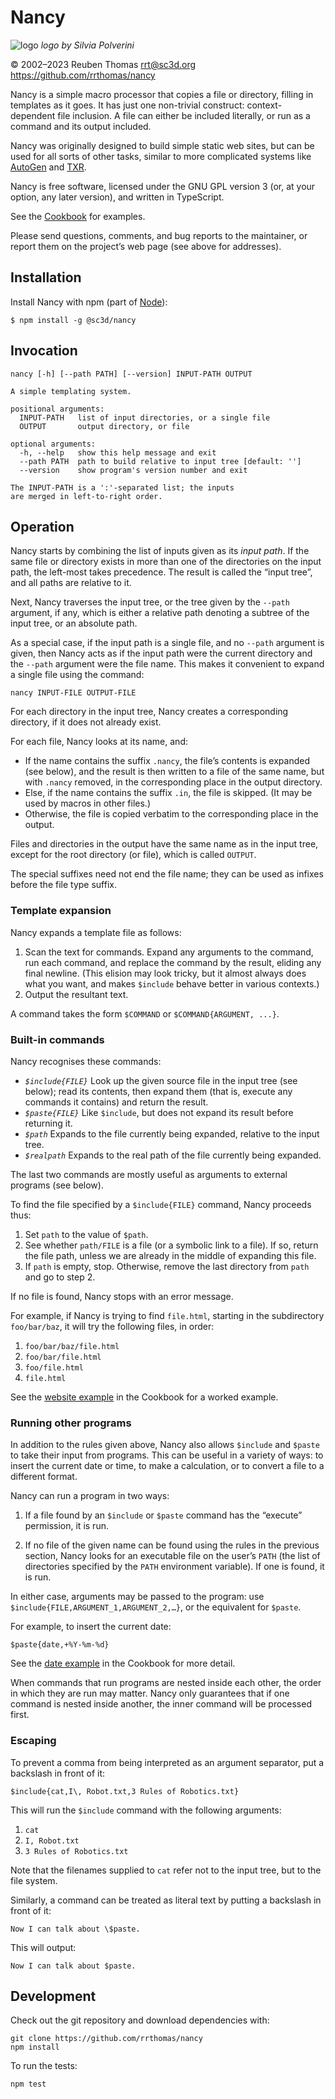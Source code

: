 # Nancy

![logo](logo/nancy-small.png) _logo by Silvia Polverini_

© 2002–2023 Reuben Thomas <rrt@sc3d.org>  
https://github.com/rrthomas/nancy  

Nancy is a simple macro processor that copies a file or directory, filling
in templates as it goes. It has just one non-trivial construct:
context-dependent file inclusion. A file can either be included literally,
or run as a command and its output included.

Nancy was originally designed to build simple static web sites, but can be
used for all sorts of other tasks, similar to more complicated systems like
[AutoGen] and [TXR].

[AutoGen]: https://autogen.sourceforge.net
[TXR]: https://www.nongnu.org/txr

Nancy is free software, licensed under the GNU GPL version 3 (or, at your
option, any later version), and written in TypeScript.

See the [Cookbook](Cookbook.md) for examples.

Please send questions, comments, and bug reports to the maintainer, or
report them on the project’s web page (see above for addresses).

## Installation

Install Nancy with npm (part of [Node](https://nodejs.org)):

```
$ npm install -g @sc3d/nancy
```

## Invocation

```
nancy [-h] [--path PATH] [--version] INPUT-PATH OUTPUT

A simple templating system.

positional arguments:
  INPUT-PATH   list of input directories, or a single file
  OUTPUT       output directory, or file

optional arguments:
  -h, --help   show this help message and exit
  --path PATH  path to build relative to input tree [default: '']
  --version    show program's version number and exit

The INPUT-PATH is a ':'-separated list; the inputs
are merged in left-to-right order.
```

## Operation <a name="operation"></a>

Nancy starts by combining the list of inputs given as its _input path_. If
the same file or directory exists in more than one of the directories on the
input path, the left-most takes precedence. The result is called the “input
tree”, and all paths are relative to it.

Next, Nancy traverses the input tree, or the tree given by the `--path`
argument, if any, which is either a relative path denoting a subtree of the
input tree, or an absolute path.

As a special case, if the input path is a single file, and no `--path`
argument is given, then Nancy acts as if the input path were the current
directory and the `--path` argument were the file name. This makes it
convenient to expand a single file using the command:

`nancy INPUT-FILE OUTPUT-FILE`

For each directory in the input tree, Nancy creates a corresponding
directory, if it does not already exist.

For each file, Nancy looks at its name, and:

+ If the name contains the suffix `.nancy`, the file’s contents is expanded
  (see below), and the result is then written to a file of the same name,
  but with `.nancy` removed, in the corresponding place in the output
  directory.
+ Else, if the name contains the suffix `.in`, the file is skipped. (It may
  be used by macros in other files.)
+ Otherwise, the file is copied verbatim to the corresponding place in the
  output.

Files and directories in the output have the same name as in the input tree,
except for the root directory (or file), which is called `OUTPUT`.

The special suffixes need not end the file name; they can be used as infixes
before the file type suffix.

### Template expansion

Nancy expands a template file as follows:

1. Scan the text for commands. Expand any arguments to the command, run each
   command, and replace the command by the result, eliding any final
   newline. (This elision may look tricky, but it almost always does what
   you want, and makes `$include` behave better in various contexts.)
2. Output the resultant text.

A command takes the form `$COMMAND` or `$COMMAND{ARGUMENT, ...}`.

### Built-in commands

Nancy recognises these commands:

* *`$include{FILE}`* Look up the given source file in the input tree (see
  below); read its contents, then expand them (that is, execute any commands
  it contains) and return the result.
* *`$paste{FILE}`* Like `$include`, but does not expand its result before
  returning it.
* *`$path`* Expands to the file currently being expanded, relative to the
  input tree.
* *`$realpath`* Expands to the real path of the file currently being
    expanded.

The last two commands are mostly useful as arguments to external programs
(see below).

To find the file specified by a `$include{FILE}` command, Nancy proceeds
thus:

1. Set `path` to the value of `$path`.
2. See whether `path/FILE` is a file (or a symbolic link to a file). If so,
   return the file path, unless we are already in the middle of expanding
   this file.
3. If `path` is empty, stop. Otherwise, remove the last directory from
   `path` and go to step 2.

If no file is found, Nancy stops with an error message.

For example, if Nancy is trying to find `file.html`, starting in the
subdirectory `foo/bar/baz`, it will try the following files, in order:

1. `foo/bar/baz/file.html`
2. `foo/bar/file.html`
3. `foo/file.html`
4. `file.html`

See the [website example](Cookbook.md#website-example) in the Cookbook for a
worked example.

### Running other programs

In addition to the rules given above, Nancy also allows `$include` and
`$paste` to take their input from programs. This can be useful in a variety
of ways: to insert the current date or time, to make a calculation, or to
convert a file to a different format.

Nancy can run a program in two ways:

1. If a file found by an `$include` or `$paste` command has the “execute”
   permission, it is run.

2. If no file of the given name can be found using the rules in the previous
   section, Nancy looks for an executable file on the user’s `PATH` (the
   list of directories specified by the `PATH` environment variable). If one
   is found, it is run.

In either case, arguments may be passed to the program: use
`$include{FILE,ARGUMENT_1,ARGUMENT_2,…}`, or the equivalent for `$paste`.

For example, to insert the current date:

```
$paste{date,+%Y-%m-%d}
```

See the [date example](Cookbook.md#date-example) in the Cookbook for more
detail.

When commands that run programs are nested inside each other, the order in
which they are run may matter. Nancy only guarantees that if one command is
nested inside another, the inner command will be processed first.

[FIXME]: # (Add example where this is significant)

### Escaping

To prevent a comma from being interpreted as an argument separator, put a
backslash in front of it:

```
$include{cat,I\, Robot.txt,3 Rules of Robotics.txt}
```

This will run the `$include` command with the following arguments:

1. `cat`
2. `I, Robot.txt`
3. `3 Rules of Robotics.txt`

Note that the filenames supplied to `cat` refer not to the input tree, but
to the file system.

Similarly, a command can be treated as literal text by putting a backslash
in front of it:

```
Now I can talk about \$paste.
```

This will output:

```
Now I can talk about $paste.
```

## Development

Check out the git repository and download dependencies with:

```
git clone https://github.com/rrthomas/nancy
npm install
```

To run the tests:

```
npm test
```
